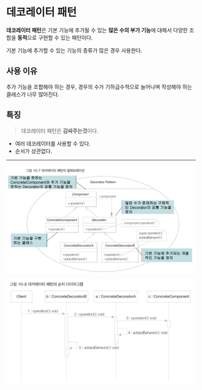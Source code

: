 # 데코레이터 패턴

**데코레이터 패턴**은 기본 기능에 추가될 수 있는 **많은 수의 부가 기능**에 대해서 다양한 조합을 **동적**으로 구현할 수 있는 패턴이다.

기본 기능에 추가할 수 있는 기능의 종류가 많은 경우 사용한다.

## 사용 이유

추가 기능을 조합해야 하는 경우, 경우의 수가 기하급수적으로 늘어나며 작성해야 하는 클래스가 너무 많아진다.

## 특징

> 데코레이터 패턴은 **감싸주는것**이다.

- 여러 데코레이터를 사용할 수 있다.
- 순서가 상관없다.

---

![img](assets/1.png)

![img](assets/2.png)